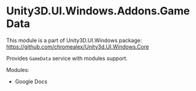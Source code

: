 # Unity3D.UI.Windows.Addons.GameData

This module is a part of Unity3D.UI.Windows package:
https://github.com/chromealex/Unity3d.UI.Windows.Core

Provides `GameData` service with modules support.

Modules:
- Google Docs
